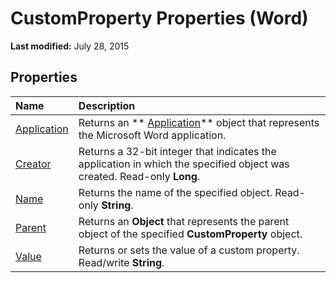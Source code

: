 
# CustomProperty Properties (Word)

 **Last modified:** July 28, 2015


## Properties



|**Name**|**Description**|
|:-----|:-----|
| [Application](8d346e67-422c-c667-d1f2-a884a175bbf6.md)|Returns an  ** [Application](d1cf6f8f-4e88-bf01-93b4-90a83f79cb44.md)** object that represents the Microsoft Word application.|
| [Creator](8898b8e1-d899-6ff1-54d8-10ec15fece06.md)|Returns a 32-bit integer that indicates the application in which the specified object was created. Read-only  **Long**.|
| [Name](23466541-295f-637f-3a92-3aaf1c04b397.md)|Returns the name of the specified object. Read-only  **String**.|
| [Parent](132addb3-7981-f26c-b5e6-dfd48a4eab15.md)|Returns an  **Object** that represents the parent object of the specified **CustomProperty** object.|
| [Value](3ad75a36-7e43-ea4a-9fba-04911c9fbaaa.md)|Returns or sets the value of a custom property. Read/write  **String**.|
